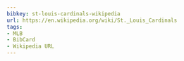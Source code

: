```yaml
---
bibkey: st-louis-cardinals-wikipedia
url: https://en.wikipedia.org/wiki/St._Louis_Cardinals
tags:
- MLB
- BibCard
- Wikipedia URL
---
```


